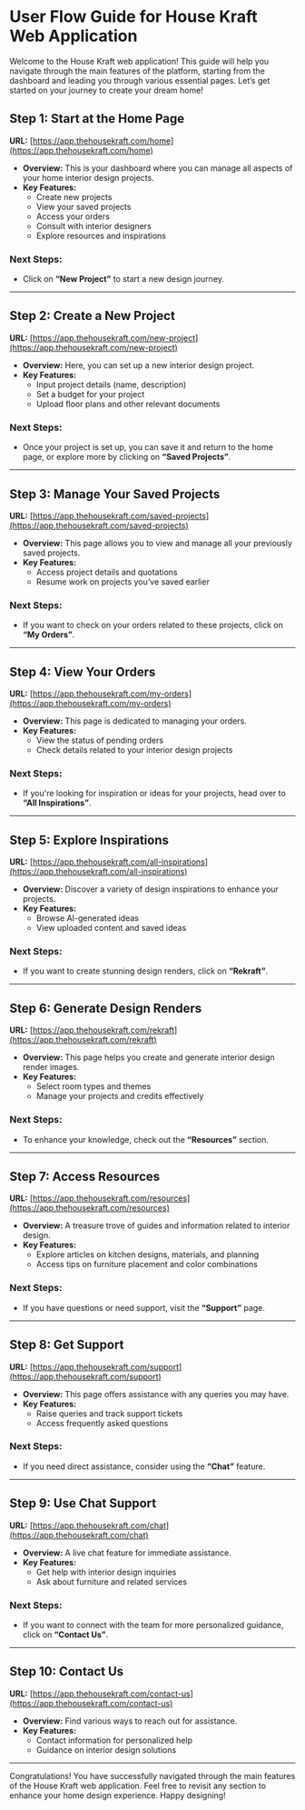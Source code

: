 # User Flow Guide for House Kraft Web Application

Welcome to the House Kraft web application! This guide will help you navigate through the main features of the platform, starting from the dashboard and leading you through various essential pages. Let’s get started on your journey to create your dream home!

## Step 1: Start at the Home Page
**URL:** [https://app.thehousekraft.com/home](https://app.thehousekraft.com/home)

- **Overview:** This is your dashboard where you can manage all aspects of your home interior design projects.
- **Key Features:**
  - Create new projects
  - View your saved projects
  - Access your orders
  - Consult with interior designers
  - Explore resources and inspirations

### Next Steps:
- Click on **“New Project”** to start a new design journey.

---

## Step 2: Create a New Project
**URL:** [https://app.thehousekraft.com/new-project](https://app.thehousekraft.com/new-project)

- **Overview:** Here, you can set up a new interior design project.
- **Key Features:**
  - Input project details (name, description)
  - Set a budget for your project
  - Upload floor plans and other relevant documents

### Next Steps:
- Once your project is set up, you can save it and return to the home page, or explore more by clicking on **“Saved Projects”**.

---

## Step 3: Manage Your Saved Projects
**URL:** [https://app.thehousekraft.com/saved-projects](https://app.thehousekraft.com/saved-projects)

- **Overview:** This page allows you to view and manage all your previously saved projects.
- **Key Features:**
  - Access project details and quotations
  - Resume work on projects you’ve saved earlier

### Next Steps:
- If you want to check on your orders related to these projects, click on **“My Orders”**.

---

## Step 4: View Your Orders
**URL:** [https://app.thehousekraft.com/my-orders](https://app.thehousekraft.com/my-orders)

- **Overview:** This page is dedicated to managing your orders.
- **Key Features:**
  - View the status of pending orders
  - Check details related to your interior design projects

### Next Steps:
- If you're looking for inspiration or ideas for your projects, head over to **“All Inspirations”**.

---

## Step 5: Explore Inspirations
**URL:** [https://app.thehousekraft.com/all-inspirations](https://app.thehousekraft.com/all-inspirations)

- **Overview:** Discover a variety of design inspirations to enhance your projects.
- **Key Features:**
  - Browse AI-generated ideas
  - View uploaded content and saved ideas

### Next Steps:
- If you want to create stunning design renders, click on **“Rekraft”**.

---

## Step 6: Generate Design Renders
**URL:** [https://app.thehousekraft.com/rekraft](https://app.thehousekraft.com/rekraft)

- **Overview:** This page helps you create and generate interior design render images.
- **Key Features:**
  - Select room types and themes
  - Manage your projects and credits effectively

### Next Steps:
- To enhance your knowledge, check out the **“Resources”** section.

---

## Step 7: Access Resources
**URL:** [https://app.thehousekraft.com/resources](https://app.thehousekraft.com/resources)

- **Overview:** A treasure trove of guides and information related to interior design.
- **Key Features:**
  - Explore articles on kitchen designs, materials, and planning
  - Access tips on furniture placement and color combinations

### Next Steps:
- If you have questions or need support, visit the **“Support”** page.

---

## Step 8: Get Support
**URL:** [https://app.thehousekraft.com/support](https://app.thehousekraft.com/support)

- **Overview:** This page offers assistance with any queries you may have.
- **Key Features:**
  - Raise queries and track support tickets
  - Access frequently asked questions

### Next Steps:
- If you need direct assistance, consider using the **“Chat”** feature.

---

## Step 9: Use Chat Support
**URL:** [https://app.thehousekraft.com/chat](https://app.thehousekraft.com/chat)

- **Overview:** A live chat feature for immediate assistance.
- **Key Features:**
  - Get help with interior design inquiries
  - Ask about furniture and related services

### Next Steps:
- If you want to connect with the team for more personalized guidance, click on **“Contact Us”**.

---

## Step 10: Contact Us
**URL:** [https://app.thehousekraft.com/contact-us](https://app.thehousekraft.com/contact-us)

- **Overview:** Find various ways to reach out for assistance.
- **Key Features:**
  - Contact information for personalized help
  - Guidance on interior design solutions

---

Congratulations! You have successfully navigated through the main features of the House Kraft web application. Feel free to revisit any section to enhance your home design experience. Happy designing!